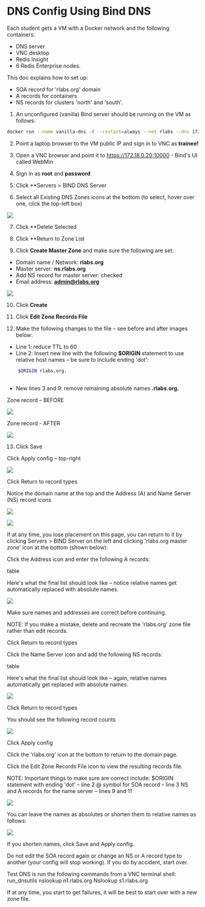 # DNS Config Using Bind DNS

Each student gets a VM with a Docker network and the following containers:
- DNS server
- VNC desktop
- Redis Insight
- 6 Redis Enterprise nodes.

This doc explains how to set up:
- SOA record for 'rlabs.org' domain
- A records for containers
- NS records for clusters 'north' and 'south'.

1. An unconfigured (vanilla) Bind server should be running on the VM as follows:

```bash
docker run --name vanilla-dns -d --restart=always --net rlabs --dns 172.18.0.20 --hostname ns.rlabs.org --ip 172.18.0.20 -p 10000:10000/tcp sameersbn/bind
```

2. Point a laptop browser to the VM public IP and sign in to VNC as **trainee!**

3. Open a VNC browser and point it to https://172.18.0.20:10000 - Bind's UI called WebMin

4. Sign in as **root** and **password**

5. Click **Servers > BIND DNS Server
  
6. Select all Existing DNS Zones icons at the bottom (to select, hover over one,  click the top-left box)

![](img/04%20-%20DNS%20default%20zone%20select.png)

7. Click **Delete Selected

8. Click **Return to Zone List

9. Click **Create Master Zone** and make sure the following are set:
- Domain name / Network: **rlabs.org**
- Master server: **ns.rlabs.org**
- Add NS record for master server: checked
- Email address: **admin@rlabs.org**

![](img/05%20-%20DNS%20zone%20create.png)

10. Click **Create** 

11. Click **Edit Zone Records File**

12. Make the following changes to the file – see before and after images below:
- Line 1: reduce TTL to 60
- Line 2: Insert new line with the following **$ORIGIN** statement to use relative host names – be sure to include ending 'dot':	

```bash
	$ORIGIN rlabs.org.
 
```

- New lines 3 and 9: remove remaining absolute names **.rlabs.org.**

Zone record – BEFORE

![](img/06%20-%20DNS%20zone%20record%20start.png)

Zone record - AFTER

![](img/07%20-%20DNS%20zone%20record%20zone%20set.png)

13. Click Save


Click Apply config – top-right


![](img/08%20-%20DNS%20apply%20config.png)


Click Return to record types


Notice the domain name at the top and the Address (A) and Name Server (NS) record icons


![](img/09%20-%20DNS%20mater%20zone%20title.png)

![](img/10%20-%20DNS%20A%20and%20NS%20record%20icons.png)

If at any time, you lose placement on this page, you can return to it by clicking Servers > BIND Server on the left and clicking 'rlabs.org master zone' icon at the bottom (shown below):



Click the Address icon and enter the following A records:

table

Here's what the final list should look like – notice relative names get automatically replaced with absolute names.

![](img/11%20-%20DNS%20A%20records%20list.png)

Make sure names and addresses are correct before continuing.

NOTE: If you make a mistake, delete and recreate the 'rlabs.org' zone file rather than edit records.


Click Return to record types


Click the Name Server icon and add the following NS records:


table

Here's what the final list should look like – again, relative names automatically get replaced with absolute names.

![](img/12%20-%20DNS%20NS%20records%20list.png)

Click Return to record types


You should see the following record counts

![](img/13%20-%20DNS%20record%20counts.png)

Click Apply config


Click the 'rlabs.org' icon at the bottom to return to the domain page.


Click the Edit Zone Records File icon to view the resulting records file.

NOTE: Important things to make sure are correct include: 
$ORIGIN statement with ending 'dot' – line 2
@ symbol for SOA  record – line 3
NS and A records for the name server – lines 9 and 11

![](img/14%20-%20DNS%20record%20file%20-%20absolute%20names.png)

You can leave the names as absolutes or shorten them to relative names as follows:

![](img/15%20-%20DNS%20short%20names%20in%20records%20file.png)

If you shorten names, click Save and Apply config.


Do not edit the SOA record again or change an NS or A record type to another (your config will stop working). If you do by accident, start over.


Test DNS is run the following commands from a VNC terminal shell:
run_dnsutils
nslookup n1.rlabs.org
Nslookup s1.rlabs.org


If at any time, you start to get failures, it will be best to start over with a new zone file.

